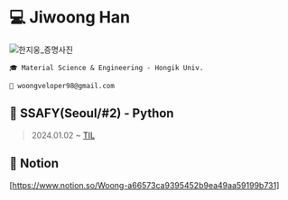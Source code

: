 # 💻 Jiwoong Han
![한지웅_증명사진](https://github.com/woongveloper/woongveloper/assets/156386797/0436ec32-2e93-4f25-999d-cca231f12be8)

```
🎓 Material Science & Engineering - Hongik Univ.

📨 woongveloper98@gmail.com
```

## 🌱 SSAFY(Seoul/#2) - Python
>2024.01.02 ~
> [TIL](https://github.com/woongveloper/TIL/blob/59680a649d652d35d0e523ee935e3e3e59a73fd4/README.md)
## 📝 Notion
[https://www.notion.so/Woong-a66573ca9395452b9ea49aa59199b731]

<!--
**woongveloper/woongveloper** is a ✨ _special_ ✨ repository because its `README.md` (this file) appears on your GitHub profile.

Here are some ideas to get you started:

- 🔭 I’m currently working on ...
- 🌱 I’m currently learning ...
- 👯 I’m looking to collaborate on ...
- 🤔 I’m looking for help with ...
- 💬 Ask me about ...
- 📫 How to reach me: ...
- 😄 Pronouns: ...
- ⚡ Fun fact: ...
-->
